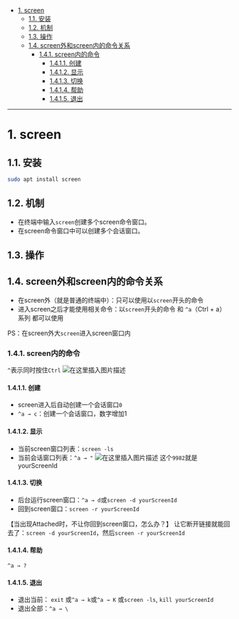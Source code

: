 - [1. screen](#1-screen)
  - [1.1. 安装](#11-安装)
  - [1.2. 机制](#12-机制)
  - [1.3. 操作](#13-操作)
  - [1.4. screen外和screen内的命令关系](#14-screen外和screen内的命令关系)
    - [1.4.1. screen内的命令](#141-screen内的命令)
      - [1.4.1.1. 创建](#1411-创建)
      - [1.4.1.2. 显示](#1412-显示)
      - [1.4.1.3. 切换](#1413-切换)
      - [1.4.1.4. 帮助](#1414-帮助)
      - [1.4.1.5. 退出](#1415-退出)

---
# 1. screen
## 1.1. 安装
```bash
sudo apt install screen
```

## 1.2. 机制
- 在终端中输入`screen`创建多个screen命令窗口。
- 在screen命令窗口中可以创建多个会话窗口。


## 1.3. 操作

## 1.4. screen外和screen内的命令关系
- 在screen外（就是普通的终端中）：只可以使用以`screen`开头的命令
- 进入screen之后才能使用相关命令：以`screen`开头的命令 和 `^a`（Ctrl + a）系列 都可以使用

PS：在screen外大`screen`进入screen窗口内



### 1.4.1. screen内的命令
`^`表示同时按住`Ctrl`
![在这里插入图片描述](https://img-blog.csdnimg.cn/20200326190911583.png?x-oss-process=image/watermark,type_ZmFuZ3poZW5naGVpdGk,shadow_10,text_aHR0cHM6Ly9ibG9nLmNzZG4ubmV0L3NhbmRhbHBob240ODY5,size_16,color_FFFFFF,t_70)
#### 1.4.1.1. 创建
- screen进入后自动创建一个会话窗口`0`
- `^a → c`：创建一个会话窗口，数字增加1

#### 1.4.1.2. 显示
- 当前screen窗口列表：`screen -ls`
- 当前会话窗口列表：`^a → "`
![在这里插入图片描述](https://img-blog.csdnimg.cn/20200703222759427.png)
这个`9982`就是yourScreenId
#### 1.4.1.3. 切换
- 后台运行screen窗口：`^a → d`或`screen -d yourScreenId`
- 回到screen窗口：`screen -r yourScreenId`


【当出现Attached时，不让你回到screen窗口，怎么办？】
让它断开链接就能回去了：`screen -d yourScreenId`，然后`screen -r yourScreenId`
#### 1.4.1.4. 帮助
`^a → ?`
#### 1.4.1.5. 退出
- 退出当前：
`exit`
或`^a → k`或`^a → K`
或`screen -ls`, `kill yourScreenId`
- 退出全部：`^a → \`
